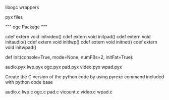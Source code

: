 
libogc wrappers

pyx files

"""
ogc Package
"""

cdef extern void initvideo()
cdef extern void initpad()
cdef extern void initaudio()
cdef extern void initlwp()
cdef extern void initnet()
cdef extern void initwpad()


def Init(console=True, mode=None, numFBs=2, initFat=True):



audio.pyx  lwp.pyx  ogc.pyx  pad.pyx  video.pyx  wpad.pyx

Create the C version of the python code by using pyrexc command included with python code base


audio.c  lwp.c  ogc.c  pad.c  vicount.c  video.c  wpad.c


